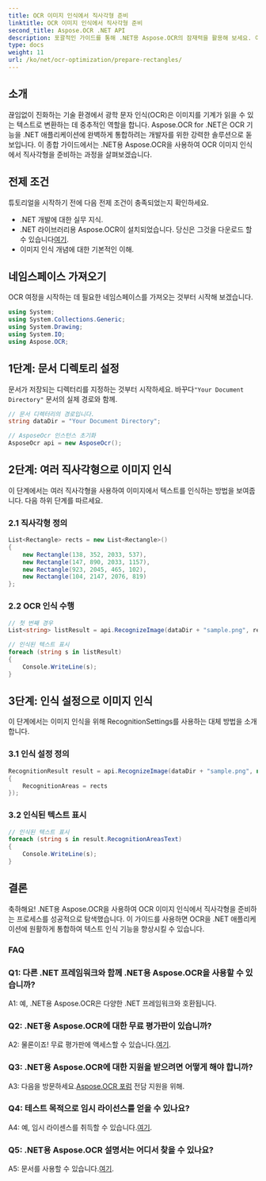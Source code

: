 ```yaml
---
title: OCR 이미지 인식에서 직사각형 준비
linktitle: OCR 이미지 인식에서 직사각형 준비
second_title: Aspose.OCR .NET API
description: 포괄적인 가이드를 통해 .NET용 Aspose.OCR의 잠재력을 활용해 보세요. 이미지 인식을 위해 직사각형을 준비하는 방법을 단계별로 알아보세요. 원활한 OCR 통합으로 .NET 애플리케이션을 향상시키세요.
type: docs
weight: 11
url: /ko/net/ocr-optimization/prepare-rectangles/
---
```

## 소개

끊임없이 진화하는 기술 환경에서 광학 문자 인식(OCR)은 이미지를 기계가 읽을 수 있는 텍스트로 변환하는 데 중추적인 역할을 합니다. Aspose.OCR for .NET은 OCR 기능을 .NET 애플리케이션에 완벽하게 통합하려는 개발자를 위한 강력한 솔루션으로 돋보입니다. 이 종합 가이드에서는 .NET용 Aspose.OCR을 사용하여 OCR 이미지 인식에서 직사각형을 준비하는 과정을 살펴보겠습니다.

## 전제 조건

튜토리얼을 시작하기 전에 다음 전제 조건이 충족되었는지 확인하세요.

- .NET 개발에 대한 실무 지식.
-  .NET 라이브러리용 Aspose.OCR이 설치되었습니다. 당신은 그것을 다운로드 할 수 있습니다[여기](https://releases.aspose.com/ocr/net/).
- 이미지 인식 개념에 대한 기본적인 이해.

## 네임스페이스 가져오기

OCR 여정을 시작하는 데 필요한 네임스페이스를 가져오는 것부터 시작해 보겠습니다.

```csharp
using System;
using System.Collections.Generic;
using System.Drawing;
using System.IO;
using Aspose.OCR;
```

## 1단계: 문서 디렉토리 설정

 문서가 저장되는 디렉터리를 지정하는 것부터 시작하세요. 바꾸다`"Your Document Directory"` 문서의 실제 경로와 함께.

```csharp
// 문서 디렉터리의 경로입니다.
string dataDir = "Your Document Directory";

// AsposeOcr 인스턴스 초기화
AsposeOcr api = new AsposeOcr();
```

## 2단계: 여러 직사각형으로 이미지 인식

이 단계에서는 여러 직사각형을 사용하여 이미지에서 텍스트를 인식하는 방법을 보여줍니다. 다음 하위 단계를 따르세요.

### 2.1 직사각형 정의

```csharp
List<Rectangle> rects = new List<Rectangle>()
{
    new Rectangle(138, 352, 2033, 537),
    new Rectangle(147, 890, 2033, 1157),
    new Rectangle(923, 2045, 465, 102),
    new Rectangle(104, 2147, 2076, 819)
};
```

### 2.2 OCR 인식 수행

```csharp
// 첫 번째 경우
List<string> listResult = api.RecognizeImage(dataDir + "sample.png", rects);

// 인식된 텍스트 표시
foreach (string s in listResult)
{
    Console.WriteLine(s);
}
```

## 3단계: 인식 설정으로 이미지 인식

이 단계에서는 이미지 인식을 위해 RecognitionSettings를 사용하는 대체 방법을 소개합니다.

### 3.1 인식 설정 정의

```csharp
RecognitionResult result = api.RecognizeImage(dataDir + "sample.png", new RecognitionSettings
{
    RecognitionAreas = rects
});
```

### 3.2 인식된 텍스트 표시

```csharp
// 인식된 텍스트 표시
foreach (string s in result.RecognitionAreasText)
{
    Console.WriteLine(s);
}
```

## 결론

축하해요! .NET용 Aspose.OCR을 사용하여 OCR 이미지 인식에서 직사각형을 준비하는 프로세스를 성공적으로 탐색했습니다. 이 가이드를 사용하면 OCR을 .NET 애플리케이션에 원활하게 통합하여 텍스트 인식 기능을 향상시킬 수 있습니다.

### FAQ

### Q1: 다른 .NET 프레임워크와 함께 .NET용 Aspose.OCR을 사용할 수 있습니까?

A1: 예, .NET용 Aspose.OCR은 다양한 .NET 프레임워크와 호환됩니다.

### Q2: .NET용 Aspose.OCR에 대한 무료 평가판이 있습니까?

 A2: 물론이죠! 무료 평가판에 액세스할 수 있습니다.[여기](https://releases.aspose.com/).

### Q3: .NET용 Aspose.OCR에 대한 지원을 받으려면 어떻게 해야 합니까?

 A3: 다음을 방문하세요.[Aspose.OCR 포럼](https://forum.aspose.com/c/ocr/16) 전담 지원을 위해.

### Q4: 테스트 목적으로 임시 라이선스를 얻을 수 있나요?

 A4: 예, 임시 라이센스를 취득할 수 있습니다.[여기](https://purchase.aspose.com/temporary-license/).

### Q5: .NET용 Aspose.OCR 설명서는 어디서 찾을 수 있나요?

 A5: 문서를 사용할 수 있습니다.[여기](https://reference.aspose.com/ocr/net/).